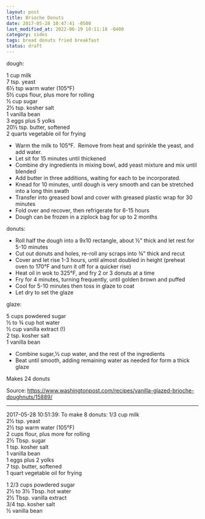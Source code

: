 ```yaml
---
layout: post
title: Brioche Donuts
date: 2017-05-28 10:47:41 -0500
last_modified_at: 2022-06-19 10:11:18 -0400
category: sides
tags: bread donuts fried breakfast
status: draft
---
```

dough:  
  
1 cup milk  
7 tsp. yeast  
6½ tsp warm water (105°F)  
5½ cups flour, plus more for rolling  
½ cup sugar  
2½ tsp. kosher salt  
1 vanilla bean  
3 eggs plus 5 yolks  
20½ tsp. butter, softened  
2 quarts vegetable oil for frying  

  * Warm the milk to 105°F.  Remove from heat and sprinkle the yeast, and add water.
  * Let sit for 15 minutes until thickened
  * Combine dry ingredients in mixing bowl, add yeast mixture and mix until blended
  * Add butter in three additions, waiting for each to be incorporated.
  * Knead for 10 minutes, until dough is very smooth and can be stretched into a long thin swath
  * Transfer into greased bowl and cover with greased plastic wrap for 30 minutes
  * Fold over and recover, then refrigerate for 6-15 hours
  * Dough can be frozen in a ziplock bag for up to 2 months

donuts:  

  * Roll half the dough into a 9x10 rectangle, about ½" thick and let rest for 5-10 minutes
  * Cut out donuts and holes, re-roll any scraps into ¾" thick and recut
  * Cover and let rise 1-3 hours, until almost doubled in height (preheat oven to 170°F and turn it off for a quicker rise)
  * Heat oil in wok to 325°F, and fry 2 or 3 donuts at a time
  * Fry for 4 minutes, turning frequently, until golden brown and puffed
  * Cool for 5-10 minutes then toss in glaze to coat
  * Let dry to set the glaze

glaze:  
  
5 cups powdered sugar  
½ to ¾ cup hot water  
½ cup vanilla extract (!)  
2 tsp. kosher salt  
1 vanilla bean  

  * Combine sugar,½ cup water, and the rest of the ingredients
  * Beat until smooth, adding remaining water as needed for form a thick glaze

Makes 24 donuts  
  
Source: <https://www.washingtonpost.com/recipes/vanilla-glazed-brioche-doughnuts/15889/>

---

2017-05-28 10:51:39: To make 8 donuts:
1/3 cup milk  
2½ tsp. yeast  
2½ tsp warm water (105°F)  
2 cups flour, plus more for rolling  
2½ Tbsp. sugar  
1 tsp. kosher salt  
1 vanilla bean  
1 eggs plus 2 yolks  
7 tsp. butter, softened  
1 quart vegetable oil for frying

1 2/3 cups powdered sugar  
2½ to 3½ Tbsp. hot water  
2½ Tbsp. vanilla extract  
3/4 tsp. kosher salt  
½ vanilla bean

